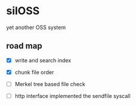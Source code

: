 # silOSS

yet another OSS system

## road map

- [x] write and search index

- [x] chunk file order

- [ ] Merkel tree based file check

- [ ] http interface implemented the sendfile syscall


